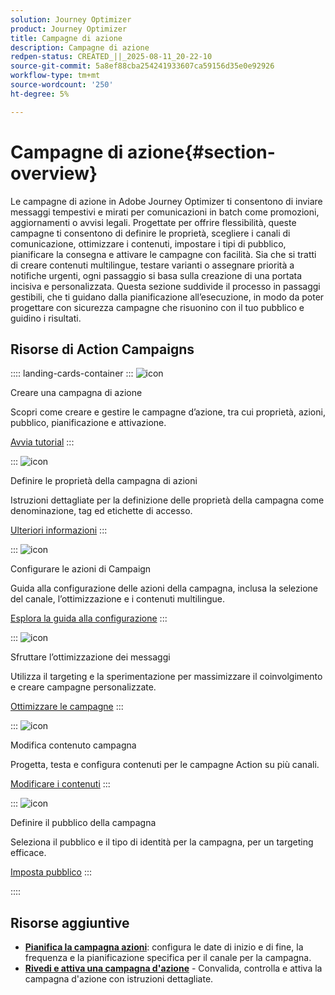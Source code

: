 ```yaml
---
solution: Journey Optimizer
product: Journey Optimizer
title: Campagne di azione
description: Campagne di azione
redpen-status: CREATED_||_2025-08-11_20-22-10
source-git-commit: 5a8ef88cba254241933607ca59156d35e0e92926
workflow-type: tm+mt
source-wordcount: '250'
ht-degree: 5%

---
```



# Campagne di azione{#section-overview}

Le campagne di azione in Adobe Journey Optimizer ti consentono di inviare messaggi tempestivi e mirati per comunicazioni in batch come promozioni, aggiornamenti o avvisi legali. Progettate per offrire flessibilità, queste campagne ti consentono di definire le proprietà, scegliere i canali di comunicazione, ottimizzare i contenuti, impostare i tipi di pubblico, pianificare la consegna e attivare le campagne con facilità. Sia che si tratti di creare contenuti multilingue, testare varianti o assegnare priorità a notifiche urgenti, ogni passaggio si basa sulla creazione di una portata incisiva e personalizzata. Questa sezione suddivide il processo in passaggi gestibili, che ti guidano dalla pianificazione all’esecuzione, in modo da poter progettare con sicurezza campagne che risuonino con il tuo pubblico e guidino i risultati.

## Risorse di Action Campaigns

:::: landing-cards-container
:::
![icon](https://cdn.experienceleague.adobe.com/icons/circle-play.svg)

Creare una campagna di azione

Scopri come creare e gestire le campagne d’azione, tra cui proprietà, azioni, pubblico, pianificazione e attivazione.

[Avvia tutorial](../using/campaigns/create-campaign.md)
:::

:::
![icon](https://cdn.experienceleague.adobe.com/icons/gear.svg)

Definire le proprietà della campagna di azioni

Istruzioni dettagliate per la definizione delle proprietà della campagna come denominazione, tag ed etichette di accesso.

[Ulteriori informazioni](../using/campaigns/campaign-properties.md)
:::

:::
![icon](https://cdn.experienceleague.adobe.com/icons/list-check.svg)

Configurare le azioni di Campaign

Guida alla configurazione delle azioni della campagna, inclusa la selezione del canale, l’ottimizzazione e i contenuti multilingue.

[Esplora la guida alla configurazione](../using/campaigns/campaign-action.md)
:::

:::
![icon](https://cdn.experienceleague.adobe.com/icons/bullseye.svg)

Sfruttare l’ottimizzazione dei messaggi

Utilizza il targeting e la sperimentazione per massimizzare il coinvolgimento e creare campagne personalizzate.

[Ottimizzare le campagne](../using/campaigns/campaigns-message-optimization.md)
:::

:::
![icon](https://cdn.experienceleague.adobe.com/icons/pencil-alt.svg)

Modifica contenuto campagna

Progetta, testa e configura contenuti per le campagne Action su più canali.

[Modificare i contenuti](../using/campaigns/campaign-content.md)
:::

:::
![icon](https://cdn.experienceleague.adobe.com/icons/users.svg)

Definire il pubblico della campagna

Seleziona il pubblico e il tipo di identità per la campagna, per un targeting efficace.

[Imposta pubblico](../using/campaigns/campaign-audience.md)
:::

::::


## Risorse aggiuntive

- **[Pianifica la campagna azioni](../using/campaigns/campaign-schedule.md)**: configura le date di inizio e di fine, la frequenza e la pianificazione specifica per il canale per la campagna.
- **[Rivedi e attiva una campagna d&#39;azione](../using/campaigns/review-activate-campaign.md)** - Convalida, controlla e attiva la campagna d&#39;azione con istruzioni dettagliate.
